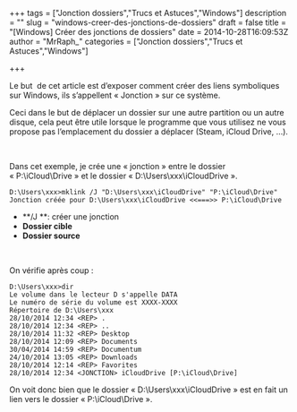 +++
tags = ["Jonction dossiers","Trucs et Astuces","Windows"]
description = ""
slug = "windows-creer-des-jonctions-de-dossiers"
draft = false
title = "[Windows] Créer des jonctions de dossiers"
date = 2014-10-28T16:09:53Z
author = "MrRaph_"
categories = ["Jonction dossiers","Trucs et Astuces","Windows"]

+++


Le but  de cet article est d’exposer comment créer des liens symboliques sur Windows, ils s’appellent « Jonction » sur ce système.  

 Ceci dans le but de déplacer un dossier sur une autre partition ou un autre disque, cela peut être utile lorsque le programme que vous utilisez ne vous propose pas l’emplacement du dossier a déplacer (Steam, iCloud Drive, …).

 

Dans cet exemple, je crée une « jonction » entre le dossier « P:\iCloud\Drive » et le dossier « D:\Users\xxx\iCloudDrive ».

    D:\Users\xxx>mklink /J "D:\Users\xxx\iCloudDrive" "P:\iCloud\Drive" Jonction créée pour D:\Users\xxx\iCloudDrive <<===>> P:\iCloud\Drive

- **/J **: créer une jonction
- **Dossier cible**
- **Dossier source**

 

On vérifie après coup :

    D:\Users\xxx>dir
    Le volume dans le lecteur D s'appelle DATA
    Le numéro de série du volume est XXXX-XXXX
    Répertoire de D:\Users\xxx
    28/10/2014 12:34 <REP> .
    28/10/2014 12:34 <REP> ..
    28/10/2014 11:32 <REP> Desktop
    28/10/2014 12:09 <REP> Documents
    30/04/2014 14:59 <REP> Documentum
    24/10/2014 13:05 <REP> Downloads
    28/10/2014 12:14 <REP> Favorites
    28/10/2014 12:34 <JONCTION> iCloudDrive [P:\iCloud\Drive]

On voit donc bien que le dossier « D:\Users\xxx\iCloudDrive » est en fait un lien vers le dossier « P:\iCloud\Drive ».
